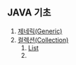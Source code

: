 ## JAVA 기초

1. [제네릭(Generic)](https://github.com/dailyzett/TIL/blob/main/JavaBasic/Generic.md)
2. [컬렉션(Collection)](https://github.com/dailyzett/TIL/blob/main/JavaBasic/Collection.md)
   1. [List](https://github.com/dailyzett/TIL/blob/main/JavaBasic/List.md)
   2. 